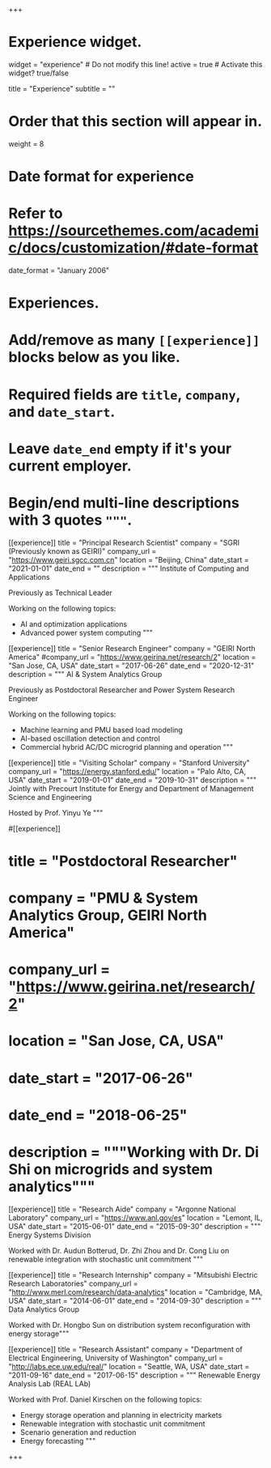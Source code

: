 +++
# Experience widget.
widget = "experience"  # Do not modify this line!
active = true  # Activate this widget? true/false

title = "Experience"
subtitle = ""

# Order that this section will appear in.
weight = 8

# Date format for experience
#   Refer to https://sourcethemes.com/academic/docs/customization/#date-format
date_format = "January 2006"

# Experiences.
#   Add/remove as many `[[experience]]` blocks below as you like.
#   Required fields are `title`, `company`, and `date_start`.
#   Leave `date_end` empty if it's your current employer.
#   Begin/end multi-line descriptions with 3 quotes `"""`.

[[experience]]
  title = "Principal Research Scientist"
  company = "SGRI (Previously known as GEIRI)"
  company_url = "https://www.geiri.sgcc.com.cn"
  location = "Beijing, China"
  date_start = "2021-01-01"
  date_end = ""
  description = """
  Institute of Computing and Applications 
  
  Previously as Technical Leader
  
  Working on the following topics:
  
  * AI and optimization applications
  * Advanced power system computing
  """



[[experience]]
  title = "Senior Research Engineer"
  company = "GEIRI North America"
  #company_url = "https://www.geirina.net/research/2"
  location = "San Jose, CA, USA"
  date_start = "2017-06-26"
  date_end = "2020-12-31"
  description = """
  AI & System Analytics Group 
  
  Previously as Postdoctoral Researcher and Power System Research Engineer
  
  Working on the following topics:
  
  * Machine learning and PMU based load modeling
  * AI-based oscillation detection and control
  * Commercial hybrid AC/DC microgrid planning and operation
  """
  
[[experience]]
  title = "Visiting Scholar"
  company = "Stanford University"
  company_url = "https://energy.stanford.edu/"
  location = "Palo Alto, CA, USA"
  date_start = "2019-01-01"
  date_end = "2019-10-31"
  description = """
  Jointly with Precourt Institute for Energy and Department of Management Science and Engineering
  
  Hosted by Prof. Yinyu Ye
  """

#[[experience]]
#  title = "Postdoctoral Researcher"
#  company = "PMU & System Analytics Group, GEIRI North America"
#  company_url = "https://www.geirina.net/research/2"
#  location = "San Jose, CA, USA"
#  date_start = "2017-06-26"
#  date_end = "2018-06-25"
#  description = """Working with Dr. Di Shi on microgrids and system analytics"""

[[experience]]
  title = "Research Aide"
  company = "Argonne National Laboratory"
  company_url = "https://www.anl.gov/es"
  location = "Lemont, IL, USA"
  date_start = "2015-06-01"
  date_end = "2015-09-30"
  description = """
  Energy Systems Division
  
  Worked with Dr. Audun Botterud, Dr. Zhi Zhou and Dr. Cong Liu on renewable integration with stochastic unit commitment
"""

[[experience]]
  title = "Research Internship"
  company = "Mitsubishi Electric Research Laboratories"
  company_url = "http://www.merl.com/research/data-analytics"
  location = "Cambridge, MA, USA"
  date_start = "2014-06-01"
  date_end = "2014-09-30"
  description = """
  Data Analytics Group
  
  Worked with Dr. Hongbo Sun on distribution system reconfiguration with energy storage"""

[[experience]]
  title = "Research Assistant"
  company = "Department of Electrical Engineering, University of Washington"
  company_url = "http://labs.ece.uw.edu/real/"
  location = "Seattle, WA, USA"
  date_start = "2011-09-16"
  date_end = "2017-06-15"
  description = """
  Renewable Energy Analysis Lab (REAL LAb) 
  
  Worked with Prof. Daniel Kirschen on the following topics:
  
  * Energy storage operation and planning in electricity markets
  * Renewable integration with stochastic unit commitment
  * Scenario generation and reduction
  * Energy forecasting
  """

+++
